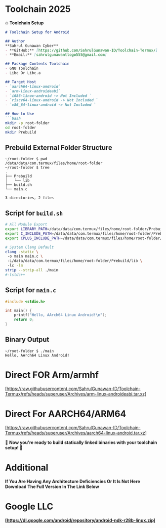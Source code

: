 # Toolchain 2025

🔥 **Toolchain Setup**  

```markdown
# Toolchain Setup for Android  

## Author  
**Sahrul Gunawan Cyber**  
- **GitHub:** [https://github.com/SahrulGunawan-ID/Toolchain-Termux/]  
- **Email:** [sahrulgunawantlogo555@gmail.com]  

## Package Contents Toolchain  
- GNU Toolchain  
- Libc Or Libc.a  

## Target Host  
- `aarch64-linux-android`  
- `arm-linux-androideabi`  
- `i686-linux-android -> Not Included `  
- `riscv64-linux-android -> Not Included `  
- `x86_64-linux-android -> Not Included `  

## How to Use  
```bash
mkdir -p root-folder
cd root-folder
mkdir Prebuild
```

## Prebuild External Folder Structure  
```plaintext
~/root-folder $ pwd
/data/data/com.termux/files/home/root-folder
~/root-folder $ tree
.
├── Prebuild
│   └── lib
├── build.sh
└── main.c

3 directories, 2 files
```

## Script for `build.sh`  
```bash
# All Module Export  
export LIBRARY_PATH=/data/data/com.termux/files/home/root-folder/Prebuild/lib  
export C_INCLUDE_PATH=/data/data/com.termux/files/home/root-folder/Prebuild/include  
export CPLUS_INCLUDE_PATH=/data/data/com.termux/files/home/root-folder/Prebuild/include  

# System Clang Default  
clang -static \  
 -o main main.c \  
 -L/data/data/com.termux/files/home/root-folder/Prebuild/lib \  
 -lc -lm  
strip --strip-all ./main  
#-lstdc++  
```

## Script for `main.c`  
```c
#include <stdio.h>

int main() {
    printf("Hello, AArch64 Linux Android!\n");
    return 0;
}
```

## Binary Output  
```plaintext
~/root-folder $ ./main  
Hello, AArch64 Linux Android!  
```

# Direct FOR Arm/armhf
[https://raw.githubusercontent.com/SahrulGunawan-ID/Toolchain-Termux/refs/heads/superuser/Archives/arm-linux-androideabi.tar.xz]

# Direct For AARCH64/ARM64
[https://raw.githubusercontent.com/SahrulGunawan-ID/Toolchain-Termux/refs/heads/superuser/Archives/aarch64-linux-android.tar.xz]


🚀 **Now you're ready to build statically linked binaries with your toolchain setup! 🔧**  

# Additional 
**If You Are Having Any Architecture Deficiencies Or It Is Not Here Download The Full Version In The Link Below**

# Google LLC
**[https://dl.google.com/android/repository/android-ndk-r28b-linux.zip]**

